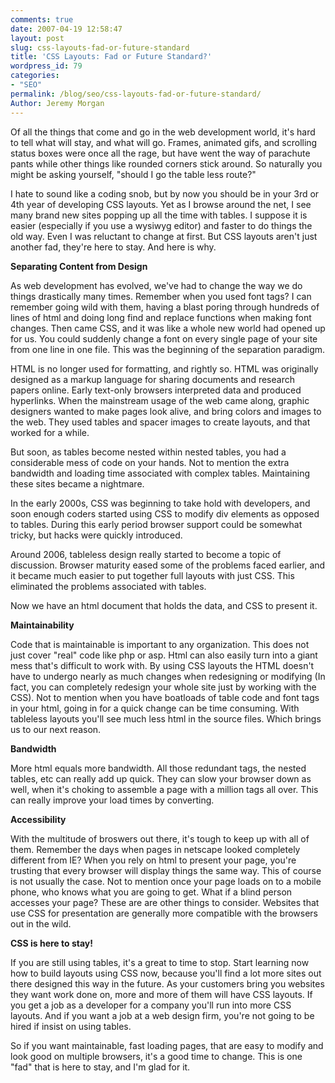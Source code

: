 ```yaml
---
comments: true
date: 2007-04-19 12:58:47
layout: post
slug: css-layouts-fad-or-future-standard
title: 'CSS Layouts: Fad or Future Standard?'
wordpress_id: 79
categories:
- "SEO"
permalink: /blog/seo/css-layouts-fad-or-future-standard/
Author: Jeremy Morgan
---
```


Of all the things that come and go in the web development world, it's hard to tell what will stay, and what will go. Frames, animated gifs, and scrolling status boxes were once all the rage, but have went the way of parachute pants while other things like rounded corners stick around. So naturally you might be asking yourself, "should I go the table less route?"

I hate to sound like a coding snob, but by now you should be in your 3rd or 4th year of developing CSS layouts. Yet as I browse around the net, I see many brand new sites popping up all the time with tables. I suppose it is easier (especially if you use a wysiwyg editor) and faster to do things the old way. Even I was reluctant to change at first. But CSS layouts aren't just another fad, they're here to stay. And here is why. 

**Separating Content from Design**

As web development has evolved, we've had to change the way we do things drastically many times. Remember when you used font tags? I can remember going wild with them, having a blast poring through hundreds of lines of html and doing long find and replace functions when making font changes. Then came CSS, and it was like a whole new world had opened up for us. You could suddenly change a font on every single page of your site from one line in one file. This was the beginning of the separation paradigm. 

HTML is no longer used for formatting, and rightly so. HTML was originally designed as a markup language for sharing documents and research papers online. Early text-only browsers interpreted data and produced hyperlinks. When the mainstream usage of the web came along, graphic designers wanted to make pages look alive, and bring colors and images to the web. They used tables and spacer images to create layouts, and that worked for a while. 

But soon, as tables become nested within nested tables, you had a considerable mess of code on your hands. Not to mention the extra bandwidth and loading time associated with complex tables. Maintaining these sites became a nightmare. 

In the early 2000s, CSS was beginning to take hold with developers, and soon enough coders started using CSS to modify div elements as opposed to tables. During this early period browser support could be somewhat tricky, but hacks were quickly introduced. 

Around 2006, tableless design really started to become a topic of discussion. Browser maturity eased some of the problems faced earlier, and it became much easier to put together full layouts with just CSS. This eliminated the problems associated with tables. 

Now we have an html document that holds the data, and CSS to present it. 

**Maintainability**

Code that is maintainable is important to any organization. This does not just cover "real" code like php or asp. Html can also easily turn into a giant mess that's difficult to work with. By using CSS layouts the HTML doesn't have to undergo nearly as much changes when redesigning or modifying (In fact, you can completely redesign your whole site just by working with the CSS). Not to mention when you have boatloads of table code and font tags in your html, going in for a quick change can be time consuming. With tableless layouts you'll see much less html in the source files. Which brings us to our next reason. 

**Bandwidth**

More html equals more bandwidth. All those redundant tags, the nested tables, etc can really add up quick. They can slow your browser down as well, when it's choking to assemble a page with a million 
tags all over. This can really improve your load times by converting. 

**Accessibility**

With the multitude of broswers out there, it's tough to keep up with all of them. Remember the days when pages in netscape looked completely different from IE? When you rely on html to present your page, you're trusting that every browser will display things the same way. This of course is not usually the case. Not to mention once your page loads on to a mobile phone, who knows what you are going to get. What if a blind person accesses your page? These are are other things to consider. Websites that use CSS for presentation are generally more compatible with the browsers out in the wild. 

**CSS is here to stay!**

If you are still using tables, it's a great to time to stop. Start learning now how to build layouts using CSS now, because you'll find a lot more sites out there designed this way in the future. As your customers bring you websites they want work done on, more and more of them will have CSS layouts. If you get a job as a developer for a company you'll run into more CSS layouts. And if you want a job at a web design firm, you're not going to be hired if insist on using tables. 

So if you want maintainable, fast loading pages, that are easy to modify and look good on multiple browsers, it's a good time to change. This is one "fad" that is here to stay, and I'm glad for it. 
 


